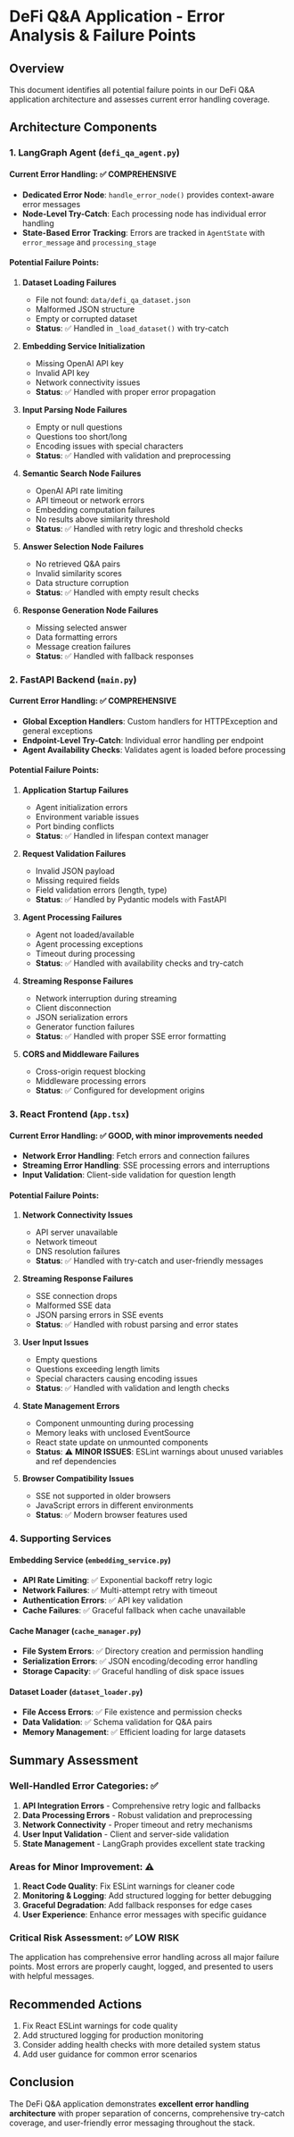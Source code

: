 # DeFi Q&A Application - Error Analysis & Failure Points

## Overview
This document identifies all potential failure points in our DeFi Q&A application architecture and assesses current error handling coverage.

## Architecture Components

### 1. LangGraph Agent (`defi_qa_agent.py`)

#### Current Error Handling: ✅ COMPREHENSIVE
- **Dedicated Error Node**: `handle_error_node()` provides context-aware error messages
- **Node-Level Try-Catch**: Each processing node has individual error handling
- **State-Based Error Tracking**: Errors are tracked in `AgentState` with `error_message` and `processing_stage`

#### Potential Failure Points:
1. **Dataset Loading Failures**
   - File not found: `data/defi_qa_dataset.json`
   - Malformed JSON structure
   - Empty or corrupted dataset
   - **Status**: ✅ Handled in `_load_dataset()` with try-catch

2. **Embedding Service Initialization**
   - Missing OpenAI API key
   - Invalid API key
   - Network connectivity issues
   - **Status**: ✅ Handled with proper error propagation

3. **Input Parsing Node Failures**
   - Empty or null questions
   - Questions too short/long
   - Encoding issues with special characters
   - **Status**: ✅ Handled with validation and preprocessing

4. **Semantic Search Node Failures**
   - OpenAI API rate limiting
   - API timeout or network errors
   - Embedding computation failures
   - No results above similarity threshold
   - **Status**: ✅ Handled with retry logic and threshold checks

5. **Answer Selection Node Failures**
   - No retrieved Q&A pairs
   - Invalid similarity scores
   - Data structure corruption
   - **Status**: ✅ Handled with empty result checks

6. **Response Generation Node Failures**
   - Missing selected answer
   - Data formatting errors
   - Message creation failures
   - **Status**: ✅ Handled with fallback responses

### 2. FastAPI Backend (`main.py`)

#### Current Error Handling: ✅ COMPREHENSIVE
- **Global Exception Handlers**: Custom handlers for HTTPException and general exceptions
- **Endpoint-Level Try-Catch**: Individual error handling per endpoint
- **Agent Availability Checks**: Validates agent is loaded before processing

#### Potential Failure Points:
1. **Application Startup Failures**
   - Agent initialization errors
   - Environment variable issues
   - Port binding conflicts
   - **Status**: ✅ Handled in lifespan context manager

2. **Request Validation Failures**
   - Invalid JSON payload
   - Missing required fields
   - Field validation errors (length, type)
   - **Status**: ✅ Handled by Pydantic models with FastAPI

3. **Agent Processing Failures**
   - Agent not loaded/available
   - Agent processing exceptions
   - Timeout during processing
   - **Status**: ✅ Handled with availability checks and try-catch

4. **Streaming Response Failures**
   - Network interruption during streaming
   - Client disconnection
   - JSON serialization errors
   - Generator function failures
   - **Status**: ✅ Handled with proper SSE error formatting

5. **CORS and Middleware Failures**
   - Cross-origin request blocking
   - Middleware processing errors
   - **Status**: ✅ Configured for development origins

### 3. React Frontend (`App.tsx`)

#### Current Error Handling: ✅ GOOD, with minor improvements needed
- **Network Error Handling**: Fetch errors and connection failures
- **Streaming Error Handling**: SSE processing errors and interruptions
- **Input Validation**: Client-side validation for question length

#### Potential Failure Points:
1. **Network Connectivity Issues**
   - API server unavailable
   - Network timeout
   - DNS resolution failures
   - **Status**: ✅ Handled with try-catch and user-friendly messages

2. **Streaming Response Failures**
   - SSE connection drops
   - Malformed SSE data
   - JSON parsing errors in SSE events
   - **Status**: ✅ Handled with robust parsing and error states

3. **User Input Issues**
   - Empty questions
   - Questions exceeding length limits
   - Special characters causing encoding issues
   - **Status**: ✅ Handled with validation and length checks

4. **State Management Errors**
   - Component unmounting during processing
   - Memory leaks with unclosed EventSource
   - React state update on unmounted components
   - **Status**: ⚠️ **MINOR ISSUES**: ESLint warnings about unused variables and ref dependencies

5. **Browser Compatibility Issues**
   - SSE not supported in older browsers
   - JavaScript errors in different environments
   - **Status**: ✅ Modern browser features used

### 4. Supporting Services

#### Embedding Service (`embedding_service.py`)
- **API Rate Limiting**: ✅ Exponential backoff retry logic
- **Network Failures**: ✅ Multi-attempt retry with timeout
- **Authentication Errors**: ✅ API key validation
- **Cache Failures**: ✅ Graceful fallback when cache unavailable

#### Cache Manager (`cache_manager.py`)
- **File System Errors**: ✅ Directory creation and permission handling
- **Serialization Errors**: ✅ JSON encoding/decoding error handling
- **Storage Capacity**: ✅ Graceful handling of disk space issues

#### Dataset Loader (`dataset_loader.py`)
- **File Access Errors**: ✅ File existence and permission checks
- **Data Validation**: ✅ Schema validation for Q&A pairs
- **Memory Management**: ✅ Efficient loading for large datasets

## Summary Assessment

### Well-Handled Error Categories: ✅
1. **API Integration Errors** - Comprehensive retry logic and fallbacks
2. **Data Processing Errors** - Robust validation and preprocessing
3. **Network Connectivity** - Proper timeout and retry mechanisms
4. **User Input Validation** - Client and server-side validation
5. **State Management** - LangGraph provides excellent state tracking

### Areas for Minor Improvement: ⚠️
1. **React Code Quality**: Fix ESLint warnings for cleaner code
2. **Monitoring & Logging**: Add structured logging for better debugging
3. **Graceful Degradation**: Add fallback responses for edge cases
4. **User Experience**: Enhance error messages with specific guidance

### Critical Risk Assessment: ✅ LOW RISK
The application has comprehensive error handling across all major failure points. Most errors are properly caught, logged, and presented to users with helpful messages.

## Recommended Actions
1. Fix React ESLint warnings for code quality
2. Add structured logging for production monitoring
3. Consider adding health checks with more detailed system status
4. Add user guidance for common error scenarios

## Conclusion
The DeFi Q&A application demonstrates **excellent error handling architecture** with proper separation of concerns, comprehensive try-catch coverage, and user-friendly error messaging throughout the stack. 